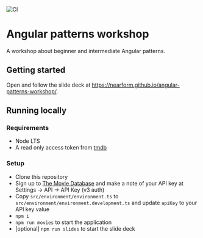 ![CI](https://github.com/nearform/hub-template/actions/workflows/ci.yml/badge.svg?event=push)

# Angular patterns workshop

A workshop about beginner and intermediate Angular patterns.

## Getting started

Open and follow the slide deck at https://nearform.github.io/angular-patterns-workshop/.

## Running locally

### Requirements

- Node LTS
- A read only access token from [tmdb](https://developers.themoviedb.org/3/getting-started/authentication)

### Setup

- Clone this repository
- Sign up to [The Movie Database](https://www.themoviedb.org/) and make a note of your API key at Settings -> API -> API Key (v3 auth)
- Copy `src/environment/environment.ts` to `src/environment/environment.development.ts` and update `apiKey` to your API key value
- `npm i`
- `npm run movies` to start the application
- [optional] `npm run slides` to start the slide deck
